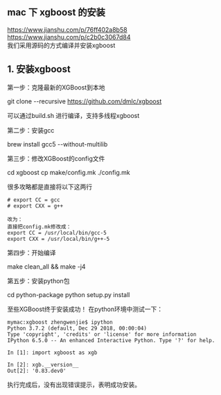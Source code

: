 ## mac 下 xgboost 的安装
https://www.jianshu.com/p/76ff402a8b58 <br> 
https://www.jianshu.com/p/c2b0c3067d84 <br> 
我们采用源码的方式编译并安装xgboost
## 1. 安装xgboost
第一步：克隆最新的XGBoost到本地

git clone --recursive https://github.com/dmlc/xgboost

可以通过build.sh 进行编译，支持多线程xgboost

第二步：安装gcc

brew install gcc5 --without-multilib


第三步：修改XGBoost的config文件

cd xgboost
cp make/config.mk ./config.mk

很多攻略都是直接将以下这两行
```
# export CC = gcc
# export CXX = g++

改为：
直接把config.mk修改成：
export CC = /usr/local/bin/gcc-5
export CXX = /usr/local/bin/g++-5
```


第四步：开始编译

make clean_all && make -j4


第五步：安装python包

cd python-package
python setup.py install

至些XGBoost终于安装成功！
在python环境中测试一下：
```
mymac:xgboost zhengwenjie$ ipython
Python 3.7.2 (default, Dec 29 2018, 00:00:04) 
Type 'copyright', 'credits' or 'license' for more information
IPython 6.5.0 -- An enhanced Interactive Python. Type '?' for help.

In [1]: import xgboost as xgb

In [2]: xgb.__version__
Out[2]: '0.83.dev0'

``` 
执行完成后，没有出现错误提示，表明成功安装。

 